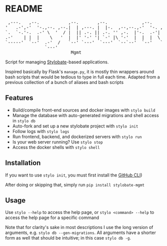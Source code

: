 # README
<pre>
 ,---.   ,--.           ,--.       ,--.             ,--.          
'   .-',-'  '-.,--. ,--.|  | ,---. |  |-.  ,--,--.,-'  '-. ,---.  
`.  `-.'-.  .-' \  '  / |  || .-. || .-. '' ,-.  |'-.  .-'| .-. : 
.-'    | |  |    \   '  |  |' '-' '| `-' |\ '-'  |  |  |  \   --. 
`-----'  `--'  .-'  /   `--' `---'  `---'  `--`--'  `--'   `----' 
               `---'                                              
                         Mgmt
</pre>

Script for managing [Stylobate](https://github.com/digitaltembo/stylobate)-based applications.

Inspired basically by Flask's `manage.py`, it is mostly thin wrappers around bash scripts that would be tedious to type in full each time.
Adapted from a previous collection of a bunch of aliases and bash scripts

## Features

* Build/compile front-end sources and docker images with `stylo build`
* Manage the database with auto-generated migrations and shell access in `stylo db`
* Auto-fork and set up a new stylobate project with `stylo init`
* Follow logs with `stylo logs`
* Run frontend, backend, and dockerized servers with `stylo run`
* Is your web server running? Use `stylo stop`
* Access the docker shells with `stylo shell`

## Installation

If you want to use `stylo init`, you must first install the [GitHub CLI](https://github.com/cli/cli#installation))

After doing or skipping that, simply run ```pip install stylobate-mgmt```

## Usage

Use `stylo --help` to access the help page, or `stylo <command> --help` to access the help page for a specific command

Note that for clarity's sake in most descriptions I use the long version of arguments, e.g. `stylo db --gen-migrations`. All arguments have a shorter form as well that should be intuitive; in this case `stylo db -g`.
